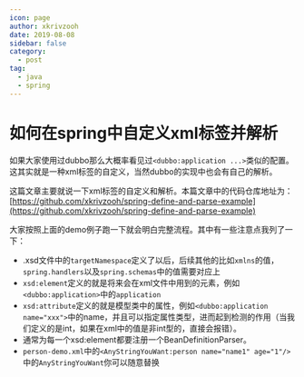 ```yaml
---
icon: page
author: xkrivzooh
date: 2019-08-08
sidebar: false
category:
  - post
tag:
  - java
  - spring
---
```


# 如何在spring中自定义xml标签并解析

如果大家使用过dubbo那么大概率看见过`<dubbo:application ...>`类似的配置。这其实就是一种xml标签的自定义，当然dubbo的实现中也会有自己的解析。

这篇文章主要就说一下xml标签的自定义和解析。本篇文章中的代码仓库地址为：[https://github.com/xkrivzooh/spring-define-and-parse-example](https://github.com/xkrivzooh/spring-define-and-parse-example)


大家按照上面的demo例子跑一下就会明白完整流程。其中有一些注意点我列了一下：

- .xsd文件中的`targetNamespace`定义了以后，后续其他的比如`xmlns`的值，`spring.handlers`以及`spring.schemas`中的值需要对应上
- `xsd:element`定义的就是将来会在xml文件中用到的元素，例如`<dubbo:application>`中的`application`
- `xsd:attribute`定义的就是模型类中的属性，例如`<dubbo:application name="xxx">`中的name，并且可以指定属性类型，进而起到检测的作用（当我们定义的是int，如果在xml中的值是非int型的，直接会报错）。
- 通常为每一个xsd:element都要注册一个BeanDefinitionParser。
- `person-demo.xml`中的`<AnyStringYouWant:person name="name1" age="1"/>`中的`AnyStringYouWant`你可以随意替换


